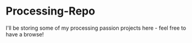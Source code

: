 # Processing-Repo

I'll be storing some of my processing passion projects here - feel free to have a browse!